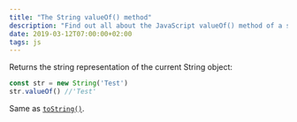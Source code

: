 ```yaml
---
title: "The String valueOf() method"
description: "Find out all about the JavaScript valueOf() method of a string"
date: 2019-03-12T07:00:00+02:00
tags: js
---
```


Returns the string representation of the current String object:

```js
const str = new String('Test')
str.valueOf() //'Test'
```

Same as [`toString()`](/javascript-string-tostring/).
